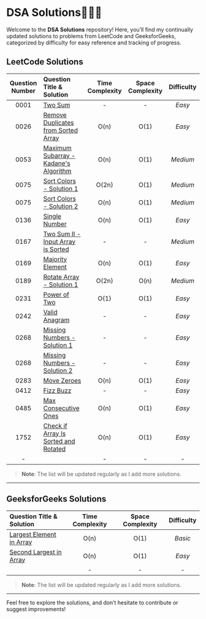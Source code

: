 # DSA Solutions🧑🏻‍💻

Welcome to the **DSA Solutions** repository! Here, you’ll find my continually updated solutions to problems from LeetCode and GeeksforGeeks, categorized by difficulty for easy reference and tracking of progress.

## LeetCode Solutions

| Question Number | Question Title & Solution                                                                 | Time Complexity | Space Complexity | Difficulty |
| :-------------: | :---------------------------------------------------------------------------------------- | :-------------: | :--------------: | :--------: |
|      0001       | [Two Sum](leetcode_easy/TwoSum.java)                                                      |        -        |        -         |   _Easy_   |
|      0026       | [Remove Duplicates from Sorted Array](leetcode_easy/RemoveDuplicatesfromSortedArray.java) |      O(n)       |       O(1)       |   _Easy_   |
|      0053       | [Maximum Subarray - Kadane's Algorithm](leetcode_medium/MaximumSubarray.java)             |      O(n)       |       O(1)       |  _Medium_  |
|      0075       | [Sort Colors - Solution 1](leetcode_medium/SortColorsSol1.java)                           |      O(2n)      |       O(1)       |  _Medium_  |
|      0075       | [Sort Colors - Solution 2](leetcode_medium/SortColorsSol2.java)                           |      O(n)       |       O(1)       |  _Medium_  |
|      0136       | [Single Number](leetcode_easy/SingleNumber.java)                                          |      O(n)       |       O(1)       |   _Easy_   |
|      0167       | [Two Sum II - Input Array is Sorted](leetcode_medium/TwoSumII.java)                       |        -        |        -         |  _Medium_  |
|      0169       | [Majority Element](leetcode_easy/MajorityElement.java)                                    |      O(n)       |       O(1)       |   _Easy_   |
|      0189       | [Rotate Array - Solution 1](leetcode_medium/RotateArray.java)                             |      O(2n)      |       O(n)       |  _Medium_  |
|      0231       | [Power of Two](leetcode_easy/PowerOfTwo.java)                                             |      O(1)       |       O(1)       |   _Easy_   |
|      0242       | [Valid Anagram](leetcode_easy/ValidAnagram.java)                                          |        -        |        -         |   _Easy_   |
|      0268       | [Missing Numbers - Solution 1](leetcode_easy/MissingNumbers.java)                         |        -        |        -         |   _Easy_   |
|      0268       | [Missing Numbers - Solution 2](leetcode_easy/MissingNumbersSol2.java)                     |        -        |        -         |   _Easy_   |
|      0283       | [Move Zeroes](leetcode_easy/MoveZeroes.java)                                              |      O(n)       |       O(1)       |   _Easy_   |
|      0412       | [Fizz Buzz](leetcode_easy/FizzBuzz.java)                                                  |        -        |        -         |   _Easy_   |
|      0485       | [Max Consecutive Ones](leetcode_easy/MaxConsecutiveOnes.java)                             |      O(n)       |       O(1)       |   _Easy_   |
|      1752       | [Check if Array Is Sorted and Rotated](leetcode_easy/ArrayIsSortedandRotated.java)        |      O(n)       |       O(1)       |   _Easy_   |
|        -        | []()                                                                                      |        -        |        -         |    _-_     |

> **Note**: The list will be updated regularly as I add more solutions.

---

## GeeksforGeeks Solutions

| Question Title & Solution                                            | Time Complexity | Space Complexity | Difficulty |
| :------------------------------------------------------------------- | :-------------: | :--------------: | :--------: |
| [Largest Element in Array](GeeksforGeeks/LargestElementinArray.java) |      O(n)       |       O(1)       |  _Basic_   |
| [Second Largest in Array](GeeksforGeeks/SecondLargest.java)          |      O(n)       |       O(1)       |   _Easy_   |
| []()                                                                 |        -        |        -         |    _-_     |

> **Note**: The list will be updated regularly as I add more solutions.

---

Feel free to explore the solutions, and don’t hesitate to contribute or suggest improvements!
